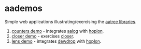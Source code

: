 # aademos
Simple web applications illustrating/exercising the 
[aatree libraries](https://github.com/aatree).

1. [counters demo](https://github.com/aatree/aademos/tree/master/counters) -
integrates [aalog](https://github.com/aatree/aautil#aalog) with 
[hoplon](https://github.com/hoplon/hoplon).
1. [closer demo](https://github.com/aatree/aademos/tree/master/closer) -
exercises [closer](https://github.com/aatree/aautil#closer).
1. [lens demo](https://github.com/aatree/aademos/tree/master/lens) -
integrates [dewdrop](https://github.com/aatree/aautil#dewdrop) with 
[hoplon](https://github.com/hoplon/hoplon).
